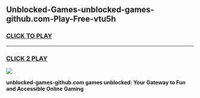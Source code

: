 
## Unblocked-Games-unblocked-games-github.com-Play-Free-vtu5h
<h3>
<a href="https://premium76.site?title=unblocked-games-github.com&ref=23A">CLICK TO PLAY</a></h3>
<hr>

<h3>
<a href="https://premium76.site?title=unblocked-games-github.com&ref=23A">CLICK 2 PLAY</a>
  
</h3>

<a href="https://premium76.site?title=unblocked-games-github.com&ref=23A"><img src="https://clearcache.store/games.png"></a>


**unblocked-games-github.com games unblocked: Your Gateway to Fun and Accessible Online Gaming**
